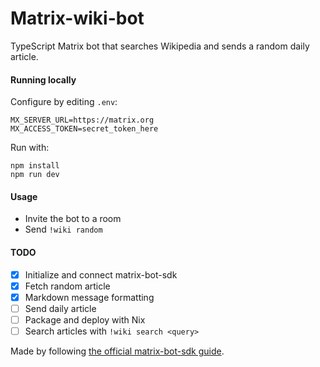 # Matrix-wiki-bot

TypeScript Matrix bot that searches Wikipedia and sends a random daily article.

#### Running locally

Configure by editing `.env`: 
``` 
MX_SERVER_URL=https://matrix.org
MX_ACCESS_TOKEN=secret_token_here
```

Run with: 

```
npm install
npm run dev
```

#### Usage
- Invite the bot to a room
- Send `!wiki random`



#### TODO
- [X] Initialize and connect matrix-bot-sdk
- [X] Fetch random article
- [x] Markdown message formatting
- [ ] Send daily article
- [ ] Package and deploy with Nix
- [ ] Search articles with `!wiki search <query>` 

Made by following [the official matrix-bot-sdk guide](https://matrix.org/docs/guides/usage-of-matrix-bot-sdk).